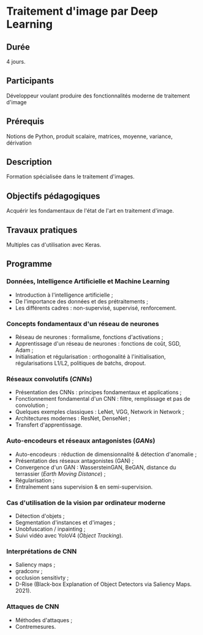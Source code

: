 # Traitement d'image par Deep Learning

## Durée

4 jours.

## Participants

Développeur voulant produire des fonctionnalités moderne de traitement d'image

## Prérequis

Notions de Python, produit scalaire, matrices, moyenne, variance, dérivation

## Description

Formation spécialisée dans le traitement d'images.

## Objectifs pédagogiques

Acquérir les fondamentaux de l'état de l'art en traitement d'image.

## Travaux pratiques

Multiples cas d'utilisation avec Keras.

## Programme

### Données, Intelligence Artificielle et Machine Learning

- Introduction à l'intelligence artificielle ;
- De l'importance des données et des prétraitements ;
- Les différents cadres : non-supervisé, supervisé, renforcement.

### Concepts fondamentaux d'un réseau de neurones

- Réseau de neurones : formalisme, fonctions d'activations ;
- Apprentissage d'un réseau de neurones : fonctions de coût, SGD, Adam ;
- Initialisation et régularisation : orthogonalité à l'initialisation, régularisations L1/L2, politiques de batchs, dropout.

### Réseaux convolutifs (*CNNs*)

- Présentation des CNNs : principes fondamentaux et applications ;
- Fonctionnement fondamental d'un CNN : filtre, remplissage et pas de convolution ;
- Quelques exemples classiques : LeNet, VGG, Network in Network ;
- Architectures modernes : ResNet, DenseNet ;
- Transfert d'apprentissage.

### Auto-encodeurs et réseaux antagonistes (*GANs*)

- Auto-encodeurs : réduction de dimensionnalité & détection d'anomalie ;
- Présentation des réseaux antagonistes (GAN) ;
- Convergence d'un GAN : WassersteinGAN, BeGAN, distance du terrassier (*Earth Moving Distance*) ;
- Régularisation ;
- Entraînement sans supervision & en semi-supervision.

### Cas d'utilisation de la vision par ordinateur moderne

- Détection d'objets ;
- Segmentation d'instances et d'images ;
- Unobfuscation / inpainting ;
- Suivi vidéo avec YoloV4 (*Object Tracking*).

### Interprétations de CNN

- Saliency maps ;
- gradconv ;
- occlusion sensitivty ;
- D-Rise (Black-box Explanation of Object Detectors via Saliency Maps. 2021).

### Attaques de CNN
- Méthodes d'attaques ;
- Contremesures.